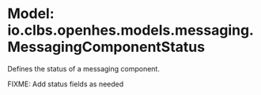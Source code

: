 # Model: io.clbs.openhes.models.messaging.MessagingComponentStatus

Defines the status of a messaging component.

FIXME: Add status fields as needed

